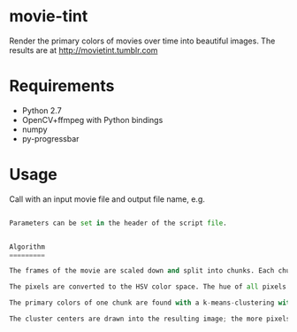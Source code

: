 movie-tint
==========

Render the primary colors of movies over time into beautiful images. The results are at http://movietint.tumblr.com


Requirements
============

* Python 2.7
* OpenCV+ffmpeg with Python bindings
* numpy
* py-progressbar


Usage
=====

Call with an input movie file and output file name, e.g.
```python movie-tint.py my-movie.avi my-tint.png

Parameters can be set in the header of the script file.


Algorithm
=========

The frames of the movie are scaled down and split into chunks. Each chunk will make one pixel in the resulting image, the chunk size can be specified with FRAMES_PER_PIXEL.

The pixels are converted to the HSV color space. The hue of all pixels is shifted by 60 degrees to bring the different shades of red together.

The primary colors of one chunk are found with a k-means-clustering with k=3.

The cluster centers are drawn into the resulting image; the more pixels belong to a cluster, the bigger the circle.


